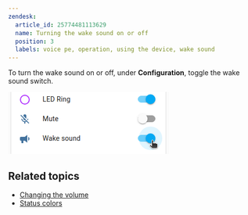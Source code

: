 ```yaml
---
zendesk:
  article_id: 25774481113629
  name: Turning the wake sound on or off
  position: 3
  labels: voice pe, operation, using the device, wake sound
---
```


To turn the wake sound on or off, under **Configuration**, toggle the wake sound switch.

 ![Clip showing the wake sound switch](/static/img/voice-pe/voice_wake_sound.png)

 ## Related topics

- [Changing the volume](/hc/en-us/articles/25773395022237)
- [Status colors](/hc/en-us/articles/25764604971421)